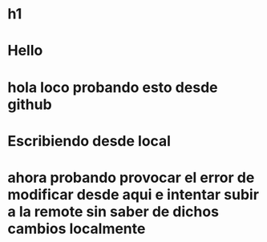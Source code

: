 # h1
# Hello
# hola loco probando esto desde github
# Escribiendo desde local
# ahora probando provocar el error de modificar desde aqui e intentar subir a la remote sin saber de dichos cambios localmente
